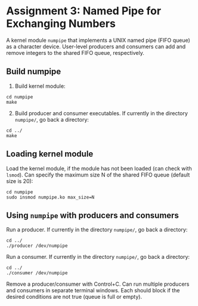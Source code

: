 # Assignment 3: Named Pipe for Exchanging Numbers
A kernel module `numpipe` that implements a UNIX named pipe (FIFO queue) as a character device. User-level producers and consumers can add and remove integers to the shared FIFO queue, respectively.

## Build numpipe
1. Build kernel module:
```
cd numpipe
make
```

2. Build producer and consumer executables. If currently in the directory `numpipe/`, go back a directory:
```
cd ../
make
```

## Loading kernel module
Load the kernel module, if the module has not been loaded (can check with `lsmod`). Can specify the maximum size N of the shared FIFO queue (default size is 20):
```
cd numpipe
sudo insmod numpipe.ko max_size=N
```

## Using `numpipe` with producers and consumers
Run a producer. If currently in the directory `numpipe/`, go back a directory:
```
cd ../
./producer /dev/numpipe
```

Run a consumer. If currently in the directory `numpipe/`, go back a directory:
```
cd ../
./consumer /dev/numpipe
```

Remove a producer/consumer with Control+C.
Can run multiple producers and consumers in separate terminal windows. Each should block if the desired conditions are not true (queue is full or empty).
